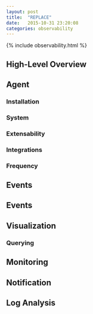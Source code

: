 ```yaml
---
layout: post
title:  "REPLACE"
date:   2015-10-31 23:20:08
categories: observability
---
```


{% include observability.html %}

## High-Level Overview

## Agent

### Installation

### System

### Extensability

### Integrations

### Frequency

## Events

## Events

## Visualization

### Querying

## Monitoring

## Notification

## Log Analysis
